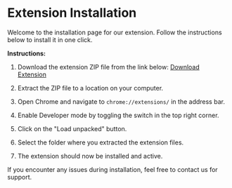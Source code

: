 # Extension Installation

Welcome to the installation page for our extension. Follow the instructions below to install it in one click.

**Instructions:**

1. Download the extension ZIP file from the link below:
   [Download Extension](your-extension.zip)

2. Extract the ZIP file to a location on your computer.

3. Open Chrome and navigate to `chrome://extensions/` in the address bar.

4. Enable Developer mode by toggling the switch in the top right corner.

5. Click on the "Load unpacked" button.

6. Select the folder where you extracted the extension files.

7. The extension should now be installed and active.

If you encounter any issues during installation, feel free to contact us for support.
